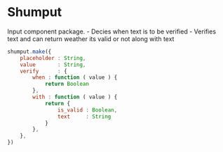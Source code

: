 Shumput
=======

Input component package. 
    - Decies when text is to be verified
    - Verifies text and can return weather its valid or not along with text

```javascript
shumput.make({ 
    placeholder : String,
    value       : String,
    verify      : {
        when : function ( value ) {
            return Boolean
        },
        with : function ( value ) {
            return {
                is_valid : Boolean,
                text     : String
            }
        },
    },
})
```